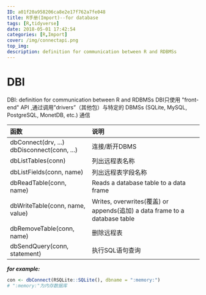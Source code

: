 ```yaml
---
ID: a01f20a958206ca8e2e17f762a7fe048
title: R手册(Import)--for database
tags: [R,tidyverse]
date: 2018-05-01 17:42:54
categories: [R,Import]
cover: /img/connectapi.png
top_img: 
description: definition for communication between R and RDBMSs
---
```


# DBI

DBI: definition for communication between R and RDBMSs
DBI只使用 "front-end" API  ,通过调用”drivers”（其他包）与特定的 DBMSs (SQLite, MySQL, PostgreSQL, MonetDB, etc.) 通信 

<!-- more -->

函数|说明
:---|:---
dbConnect(drv, ...)<br>dbDisconnect(conn, ...)| 连接/断开DBMS
dbListTables(conn)| 列出远程表名称
dbListFields(conn, name)| 列出远程表字段名称
dbReadTable(conn, name)|  Reads a database table to a data frame
dbWriteTable(conn, name, value)| Writes, overwrites(覆盖) or appends(追加) a data frame to a database table
dbRemoveTable(conn, name)| 删除远程表
dbSendQuery(conn, statement)| 执行SQL语句查询

***for example:***
```r
con <- dbConnect(RSQLite::SQLite(), dbname = ":memory:")
# ":memory:"为内存数据库
```



